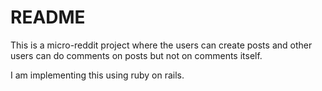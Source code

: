 # README

This is a micro-reddit project where the users can create posts and other users can do comments on posts but not on comments itself.

I am implementing this using ruby on rails.
